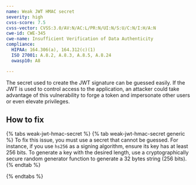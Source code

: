 ```yaml
---
name: Weak JWT HMAC secret
severity: high
cvss-score: 7.5
cvss-vector: CVSS:3.0/AV:N/AC:L/PR:N/UI:N/S:U/C:N/I:H/A:N
cwe-id: CWE-345
cwe-name: Insufficient Verification of Data Authenticity
compliance:
  HIPAA: 164.306(a), 164.312(c)(1)
  ISO 27001: A.8.2, A.8.3, A.8.5, A.8.24
  owasp10: A8

---            
```


The secret used to create the JWT signature can be guessed easily. If the JWT is used to control access to the application, an attacker could take advantage of this vulnerability to forge a token and impersonate other users or even elevate privileges.

## How to fix

{% tabs weak-jwt-hmac-secret %}
{% tab weak-jwt-hmac-secret generic %}
To fix this issue, you must use a secret that cannot be guessed. For instance, if you use `hs256` as a signing algorithm, ensure its key has at least 256 bits. To generate a key with the desired length, use a cryptographically secure random generator function to generate a 32 bytes string (256 bits).
{% endtab %}

{% endtabs %}
